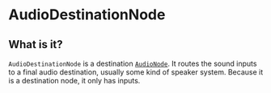 # AudioDestinationNode

## What is it?

`AudioDestinationNode` is a destination [`AudioNode`](audio-node).  It routes the sound inputs to a final audio destination, usually some kind of speaker system.  Because it is a destination node, it only has inputs.